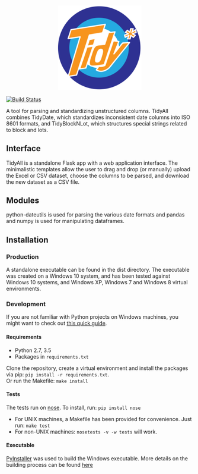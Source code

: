 <div align="center">
  <img src="https://raw.githubusercontent.com/BNIA/tidyall/master/src/frontend/static/img/logo.png" width="45%">
</div>


[![Build Status](https://travis-ci.org/BNIA/tidyall.svg?branch=master)](https://travis-ci.org/BNIA/tidyall)

A tool for parsing and standardizing unstructured columns. TidyAll combines TidyDate, which standardizes inconsistent date columns into ISO 8601 formats, and TidyBlockNLot, which structures special strings related to block and lots.


## Interface

TidyAll is a standalone Flask app with a web application interface. The minimalistic templates allow the user to drag and drop (or manually) upload the Excel or CSV dataset, choose the columns to be parsed, and download the new dataset as a CSV file.


## Modules

python-dateutils is used for parsing the various date formats and pandas and numpy is used for manipulating dataframes.


## Installation

### Production

A standalone executable can be found in the dist directory. The executable was created on a Windows 10 system, and has been tested against Windows 10 systems, and Windows XP, Windows 7 and Windows 8 virtual environments.


### Development

If you are not familiar with Python projects on Windows machines, you might want to check out [this quick guide](https://github.com/BNIA/Close-Crawl/blob/master/docs/windows-dev-setup.md).

#### Requirements

- Python 2.7, 3.5
- Packages in `requirements.txt`

Clone the repository, create a virtual environment and install the packages via pip: `pip install -r requirements.txt`.<br>
Or run the Makefile: `make install`

#### Tests

The tests run on [nose](http://nose.readthedocs.io/en/latest/). To install, run: `pip install nose`
- For UNIX machines, a Makefile has been provided for convenience. Just run: `make test`
- For non-UNIX machines: `nosetests -v -w tests` will work.

#### Executable

[PyInstaller](http://www.pyinstaller.org/) was used to build the Windows executable. More details on the building process can be found [here](https://github.com/BNIA/tidydate/blob/master/dist/README.md)
